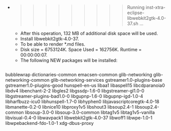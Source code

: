 * >>>>>>>>> Running inst-xtra-eclipse-libwebkit2gtk-4.0-37.sh ...
  * After this operation, 132 MB of additional disk space will be used.
  * Install libwebkit2gtk-4.0-37.
  * To be able to render *.md files.
  * Disk size = 6753124K. Space Used = 162756K. Runtime = 00:00:00:07.
  * The following NEW packages will be installed:
  ```bash
bubblewrap dictionaries-common emacsen-common glib-networking glib-networking-common
glib-networking-services gstreamer1.0-plugins-base gstreamer1.0-plugins-good hunspell-en-us libaa1
libaspell15 libcdparanoia0 libdv4 libenchant-2-2 libgles2
libgssdp-1.6-0 libgstreamer-gl1.0-0 libgstreamer-plugins-bad1.0-0 libgupnp-1.6-0 libgupnp-igd-1.0-4
libharfbuzz-icu0 libhunspell-1.7-0 libhyphen0 libjavascriptcoregtk-4.0-18 libmanette-0.2-0
libnice10 libproxy1v5 libshout3 libsoup2.4-1 libsoup2.4-common
libsoup-3.0-0 libsoup-3.0-common libtag1v5 libtag1v5-vanilla libvisual-0.4-0
libwavpack1 libwebkit2gtk-4.0-37 libwoff1 libwpe-1.0-1 libwpebackend-fdo-1.0-1
xdg-dbus-proxy
  ```
